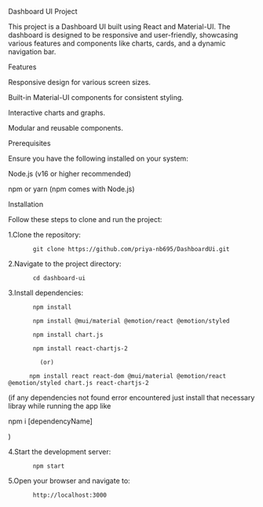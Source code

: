 Dashboard UI Project

This project is a Dashboard UI built using React and Material-UI. The dashboard is designed to be responsive and user-friendly, showcasing various features and components like charts, cards, and a dynamic navigation bar.

Features

Responsive design for various screen sizes.

Built-in Material-UI components for consistent styling.

Interactive charts and graphs.

Modular and reusable components.

Prerequisites

Ensure you have the following installed on your system:

Node.js (v16 or higher recommended)

npm or yarn (npm comes with Node.js)

Installation

Follow these steps to clone and run the project:

1.Clone the repository:

           git clone https://github.com/priya-nb695/DashboardUi.git

2.Navigate to the project directory:
          
           cd dashboard-ui

3.Install dependencies:
          
           npm install  

           npm install @mui/material @emotion/react @emotion/styled

           npm install chart.js

           npm install react-chartjs-2

             (or) 

          npm install react react-dom @mui/material @emotion/react @emotion/styled chart.js react-chartjs-2

  (if any dependencies not found error encountered just install that necessary libray while running the app like 
   
   npm i [dependencyName]

   )

4.Start the development server:
          
           npm start

5.Open your browser and navigate to:

           http://localhost:3000

